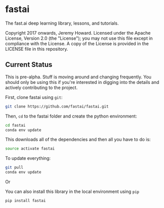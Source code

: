 # fastai

The fast.ai deep learning library, lessons, and tutorials.

Copyright 2017 onwards, Jeremy Howard. Licensed under the Apache License, Version 2.0 (the "License"); you may not use this file except in compliance with the License. A copy of the License is provided in the LICENSE file in this repository.

## Current Status

This is pre-alpha. Stuff is moving around and changing frequently. You should only be using this if you're interested in digging into the details and actively contributing to the project.

First, clone fastai using `git`:

```sh
git clone https://github.com/fastai/fastai.git
```
Then, `cd` to the fastai folder and create the python environment:

```sh
cd fastai
conda env update
```
This downloads all of the dependencies and then all you have to do is:

```sh
source activate fastai
```

To update everything:

```sh
git pull
conda env update
```

Or

You can also install this library in the local environment using ```pip```

```sh
pip install fastai
```

